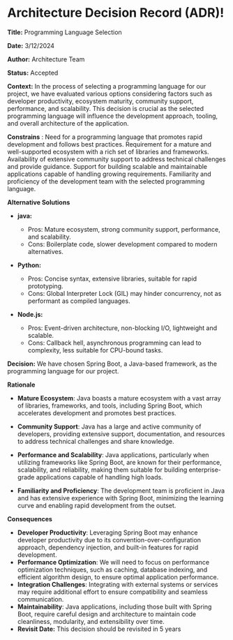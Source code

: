 # Architecture Decision Record (ADR)!

**Title:** Programming Language Selection

**Date:** 3/12/2024

**Author:** Architecture Team

**Status:** Accepted

**Context:** In the process of selecting a programming language for our project, we have evaluated various options considering factors such as developer productivity, ecosystem maturity, community support, performance, and scalability. This decision is crucial as the selected programming language will influence the development approach, tooling, and overall architecture of the application.

**Constrains** : Need for a programming language that promotes rapid development and follows best practices.
Requirement for a mature and well-supported ecosystem with a rich set of libraries and frameworks.
Availability of extensive community support to address technical challenges and provide guidance.
Support for building scalable and maintainable applications capable of handling growing requirements.
Familiarity and proficiency of the development team with the selected programming language.

**Alternative Solutions**

 -  **java:**
	- Pros: Mature ecosystem, strong community support, performance, and scalability.
    - Cons: Boilerplate code, slower development compared to modern alternatives.

 - **Python:**
   - Pros: Concise syntax, extensive libraries, suitable for rapid prototyping.
   - Cons: Global Interpreter Lock (GIL) may hinder concurrency, not as performant as compiled languages.

- **Node.js:**
	- Pros: Event-driven architecture, non-blocking I/O, lightweight and scalable.
	- Cons: Callback hell, asynchronous programming can lead to complexity, less suitable for CPU-bound tasks.

**Decision:** We have chosen Spring Boot, a Java-based framework, as the programming language for our project.

**Rationale**

- **Mature Ecosystem**: Java boasts a mature ecosystem with a vast array of libraries, frameworks, and tools, including Spring Boot, which accelerates development and promotes best practices.

- **Community Support**: Java has a large and active community of developers, providing extensive support, documentation, and resources to address technical challenges and share knowledge.

- **Performance and Scalability**: Java applications, particularly when utilizing frameworks like Spring Boot, are known for their performance, scalability, and reliability, making them suitable for building enterprise-grade applications capable of handling high loads.

- **Familiarity and Proficiency**: The development team is proficient in Java and has extensive experience with Spring Boot, minimizing the learning curve and enabling rapid development from the outset.

**Consequences**
- **Developer Productivity**: Leveraging Spring Boot may enhance developer productivity due to its convention-over-configuration approach, dependency injection, and built-in features for rapid development.
- **Performance Optimization**: We will need to focus on performance optimization techniques, such as caching, database indexing, and efficient algorithm design, to ensure optimal application performance.
- **Integration Challenges**: Integrating with external systems or services may require additional effort to ensure compatibility and seamless communication.
- **Maintainability**: Java applications, including those built with Spring Boot, require careful design and architecture to maintain code cleanliness, modularity, and extensibility over time.
- **Revisit Date:** This decision should be revisited in 5 years


